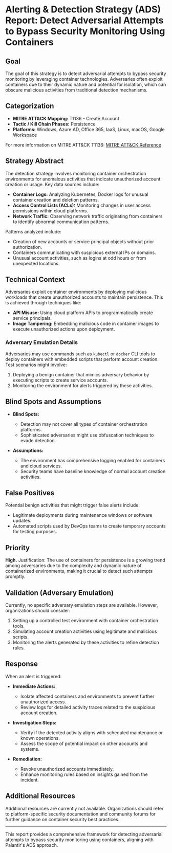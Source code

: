 # Alerting & Detection Strategy (ADS) Report: Detect Adversarial Attempts to Bypass Security Monitoring Using Containers

## Goal
The goal of this strategy is to detect adversarial attempts to bypass security monitoring by leveraging container technologies. Adversaries often exploit containers due to their dynamic nature and potential for isolation, which can obscure malicious activities from traditional detection mechanisms.

## Categorization
- **MITRE ATT&CK Mapping:** T1136 - Create Account
- **Tactic / Kill Chain Phases:** Persistence
- **Platforms:** Windows, Azure AD, Office 365, IaaS, Linux, macOS, Google Workspace

For more information on MITRE ATT&CK T1136:
[MITRE ATT&CK Reference](https://attack.mitre.org/techniques/T1136)

## Strategy Abstract
The detection strategy involves monitoring container orchestration environments for anomalous activities that indicate unauthorized account creation or usage. Key data sources include:

- **Container Logs:** Analyzing Kubernetes, Docker logs for unusual container creation and deletion patterns.
- **Access Control Lists (ACLs):** Monitoring changes in user access permissions within cloud platforms.
- **Network Traffic:** Observing network traffic originating from containers to identify abnormal communication patterns.

Patterns analyzed include:
- Creation of new accounts or service principal objects without prior authorization.
- Containers communicating with suspicious external IPs or domains.
- Unusual account activities, such as logins at odd hours or from unexpected locations.

## Technical Context
Adversaries exploit container environments by deploying malicious workloads that create unauthorized accounts to maintain persistence. This is achieved through techniques like:
- **API Misuse:** Using cloud platform APIs to programmatically create service principals.
- **Image Tampering:** Embedding malicious code in container images to execute unauthorized actions upon deployment.

### Adversary Emulation Details
Adversaries may use commands such as `kubectl` or `docker` CLI tools to deploy containers with embedded scripts that perform account creation. Test scenarios might involve:

1. Deploying a benign container that mimics adversary behavior by executing scripts to create service accounts.
2. Monitoring the environment for alerts triggered by these activities.

## Blind Spots and Assumptions
- **Blind Spots:**
  - Detection may not cover all types of container orchestration platforms.
  - Sophisticated adversaries might use obfuscation techniques to evade detection.

- **Assumptions:**
  - The environment has comprehensive logging enabled for containers and cloud services.
  - Security teams have baseline knowledge of normal account creation activities.

## False Positives
Potential benign activities that might trigger false alerts include:
- Legitimate deployments during maintenance windows or software updates.
- Automated scripts used by DevOps teams to create temporary accounts for testing purposes.

## Priority
**High.**
Justification: The use of containers for persistence is a growing trend among adversaries due to the complexity and dynamic nature of containerized environments, making it crucial to detect such attempts promptly.

## Validation (Adversary Emulation)
Currently, no specific adversary emulation steps are available. However, organizations should consider:

1. Setting up a controlled test environment with container orchestration tools.
2. Simulating account creation activities using legitimate and malicious scripts.
3. Monitoring the alerts generated by these activities to refine detection rules.

## Response
When an alert is triggered:
- **Immediate Actions:**
  - Isolate affected containers and environments to prevent further unauthorized access.
  - Review logs for detailed activity traces related to the suspicious account creation.

- **Investigation Steps:**
  - Verify if the detected activity aligns with scheduled maintenance or known operations.
  - Assess the scope of potential impact on other accounts and systems.

- **Remediation:**
  - Revoke unauthorized accounts immediately.
  - Enhance monitoring rules based on insights gained from the incident.

## Additional Resources
Additional resources are currently not available. Organizations should refer to platform-specific security documentation and community forums for further guidance on container security best practices.

---

This report provides a comprehensive framework for detecting adversarial attempts to bypass security monitoring using containers, aligning with Palantir's ADS approach.